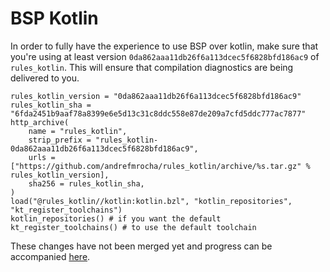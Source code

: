 # BSP Kotlin

In order to fully have the experience to use BSP over kotlin, make sure that you're using at least
version `0da862aaa11db26f6a113dcec5f6828bfd186ac9` of `rules_kotlin`. This will ensure that compilation diagnostics are
being delivered to you.

```
rules_kotlin_version = "0da862aaa11db26f6a113dcec5f6828bfd186ac9"
rules_kotlin_sha = "6fda2451b9aaf78a8399e6e5d13c31c8ddc558e87de209a7cfd5ddc777ac7877"
http_archive(
    name = "rules_kotlin",
    strip_prefix = "rules_kotlin-0da862aaa11db26f6a113dcec5f6828bfd186ac9",
    urls = ["https://github.com/andrefmrocha/rules_kotlin/archive/%s.tar.gz" % rules_kotlin_version],
    sha256 = rules_kotlin_sha,
)
load("@rules_kotlin//kotlin:kotlin.bzl", "kotlin_repositories", "kt_register_toolchains")
kotlin_repositories() # if you want the default
kt_register_toolchains() # to use the default toolchain
```

These changes have not been merged yet and progress can be
accompanied [here](https://github.com/bazelbuild/rules_kotlin/pull/359).